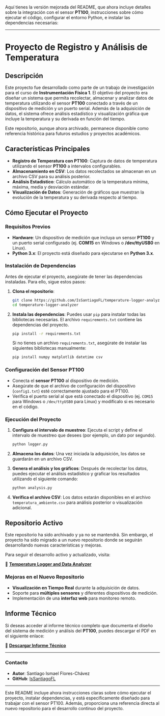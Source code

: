 Aquí tienes la versión mejorada del README, que ahora incluye detalles sobre la integración con el sensor **PT100**, instrucciones sobre cómo ejecutar el código, configurar el entorno Python, e instalar las dependencias necesarias:

---

# Proyecto de Registro y Análisis de Temperatura

## Descripción

Este proyecto fue desarrollado como parte de un trabajo de investigación para el curso de **Instrumentación Física 1**. El objetivo del proyecto era diseñar un sistema que permita recolectar, almacenar y analizar datos de temperatura utilizando el sensor **PT100** conectado a través de un dispositivo de medición y un puerto serial. Además de la adquisición de datos, el sistema ofrece análisis estadístico y visualización gráfica que incluye la temperatura y su derivada en función del tiempo.

Este repositorio, aunque ahora archivado, permanece disponible como referencia histórica para futuros estudios y proyectos académicos.

## Características Principales

- **Registro de Temperatura con PT100**: Captura de datos de temperatura utilizando el sensor **PT100** a intervalos configurables.
- **Almacenamiento en CSV**: Los datos recolectados se almacenan en un archivo CSV para su análisis posterior.
- **Análisis Estadístico**: Cálculo automático de la temperatura mínima, máxima, media y desviación estándar.
- **Visualización de Datos**: Generación de gráficos que muestran la evolución de la temperatura y su derivada respecto al tiempo.

## Cómo Ejecutar el Proyecto

### Requisitos Previos

- **Hardware**: Un dispositivo de medición que incluya un sensor **PT100** y un puerto serial configurado (ej. **COM15** en Windows o **/dev/ttyUSB0** en Linux).
- **Python 3.x**: El proyecto está diseñado para ejecutarse en **Python 3.x**.

### Instalación de Dependencias

Antes de ejecutar el proyecto, asegúrate de tener las dependencias instaladas. Para ello, sigue estos pasos:

1. **Clona el repositorio**:
   ```bash
   git clone https://github.com/IsSantiagoFL/temperature-logger-analyzer.git
   cd temperature-logger-analyzer
   ```

2. **Instala las dependencias**:
   Puedes usar `pip` para instalar todas las bibliotecas necesarias. El archivo `requirements.txt` contiene las dependencias del proyecto.
   ```bash
   pip install -r requirements.txt
   ```

   Si no tienes un archivo `requirements.txt`, asegúrate de instalar las siguientes bibliotecas manualmente:
   ```bash
   pip install numpy matplotlib datetime csv
   ```

### Configuración del Sensor PT100

- Conecta el **sensor PT100** al dispositivo de medición.
- Asegúrate de que el archivo de configuración del dispositivo (`config1.txt`) esté correctamente ajustado para el PT100.
- Verifica el puerto serial al que está conectado el dispositivo (ej. `COM15` para Windows o `/dev/ttyUSB0` para Linux) y modifícalo si es necesario en el código.

### Ejecución del Proyecto

1. **Configura el intervalo de muestreo**: Ejecuta el script y define el intervalo de muestreo que desees (por ejemplo, un dato por segundo).
   ```bash
   python logger.py
   ```

2. **Almacena los datos**: Una vez iniciada la adquisición, los datos se guardarán en un archivo CSV.

3. **Genera el análisis y los gráficos**: Después de recolectar los datos, puedes ejecutar el análisis estadístico y graficar los resultados utilizando el siguiente comando:
   ```bash
   python analysis.py
   ```

4. **Verifica el archivo CSV**: Los datos estarán disponibles en el archivo `temperatura_ambiente.csv` para análisis posterior o visualización adicional.

## Repositorio Activo

Este repositorio ha sido archivado y ya no se mantendrá. Sin embargo, el proyecto ha sido migrado a un nuevo repositorio donde se seguirán desarrollando nuevas características y mejoras.

Para seguir el desarrollo activo y actualizado, visita:

🔗 [**Temperature Logger and Data Analyzer**](https://github.com/IsSantiagoFL/temperature-logger-analyzer)

### Mejoras en el Nuevo Repositorio

- **Visualización en Tiempo Real** durante la adquisición de datos.
- Soporte para **múltiples sensores** y diferentes dispositivos de medición.
- Implementación de una **interfaz web** para monitoreo remoto.

## Informe Técnico

Si deseas acceder al informe técnico completo que documenta el diseño del sistema de medición y análisis del **PT100**, puedes descargar el PDF en el siguiente enlace:

📄 [**Descargar Informe Técnico**](https://drive.google.com/file/d/1GVOC27yd9l4mpjpVKWqe_w96BAOL_tJW/view?usp=sharing)

---

### Contacto

- **Autor**: Santiago Ismael Flores-Chávez  
- **GitHub**: [IsSantiagoFL](https://github.com/IsSantiagoFL)

---

Este README incluye ahora instrucciones claras sobre cómo ejecutar el proyecto, instalar dependencias, y está específicamente diseñado para trabajar con el sensor PT100. Además, proporciona una referencia directa al nuevo repositorio para el desarrollo continuo del proyecto.
